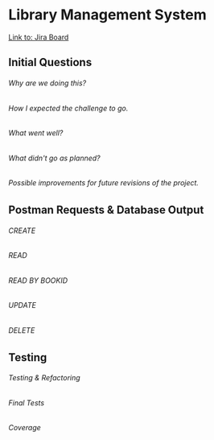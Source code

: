 # Library Management System
[Link to: Jira Board](https://saamiyaosman.atlassian.net/jira/software/c/projects/DFE/boards/2)
## Initial Questions
###### Why are we doing this?
###### How I expected the challenge to go. 
###### What went well?
###### What didn't go as planned? 
###### Possible improvements for future revisions of the project. 

## Postman Requests & Database Output
###### CREATE
###### READ
###### READ BY BOOKID
###### UPDATE
###### DELETE

## Testing
###### Testing & Refactoring
###### Final Tests
###### Coverage
